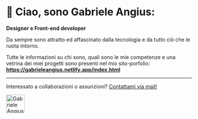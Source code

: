 # 👋 Ciao, sono Gabriele Angius:
**Designer e Front-end developer**

Da sempre sono attratto ed affascinato dalla tecnologia e da tutto ciò che le ruota intorno.

Tutte le informazioni su chi sono, quali sono le mie competenze e una vetrina dei miei progetti sono presenti nel mio sito-porfolio:
**https://gabrieleangius.netlify.app/index.html**

---

Interessato a collaborazioni o assunzioni?
[Contattami via mail!](mailto:gabrieleangius@protonmail.com)

<img src="https://gabrieleangius.netlify.app/imgs/logo/logoMinimBlack.svg" width="50" height="auto" alt="Gabriele Angius personal logo" title="Gabriele Angius personal logo">
